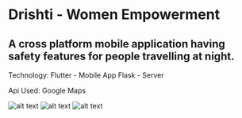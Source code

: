 # Drishti - Women Empowerment

## A cross platform mobile application having safety features for people travelling at night.

Technology:
  Flutter - Mobile App
  Flask - Server
  
Api Used:
  Google Maps

![alt text](https://github.com/Ayush789/Drishti-Women-Empowerment/blob/master/f80aabe2-68d2-484e-9597-5191b9ab85e1.jpeg)
![alt text](https://github.com/Ayush789/Drishti-Women-Empowerment/blob/master/974d98ae-8610-4fc5-9780-77f11e2a86cd.jpeg)
![alt text](https://github.com/Ayush789/Drishti-Women-Empowerment/blob/master/5e15c68e-804d-4038-a578-d7e344004397.jpeg)

 
